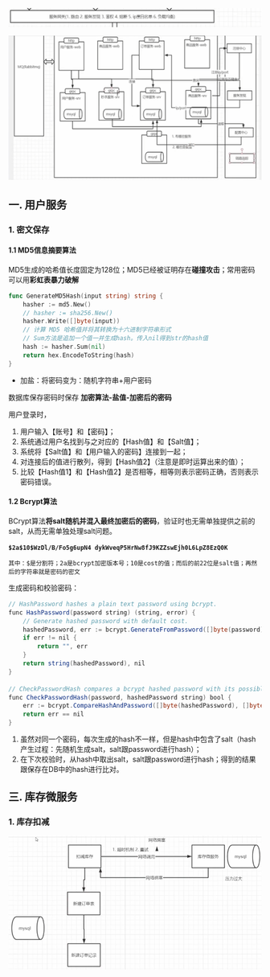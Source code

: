 ![image-20240722165634907](./assets/image-20240722165634907.png)

![image-20240722165602271](./assets/image-20240722165602271.png)





## 一. 用户服务

### 1. 密文保存

#### 1.1 MD5信息摘要算法

MD5生成的哈希值长度固定为128位；MD5已经被证明存在**碰撞攻击**；常用密码可以用**彩虹表暴力破解**

```go
func GenerateMD5Hash(input string) string {
    hasher := md5.New()
    // hasher := sha256.New() 
    hasher.Write([]byte(input))
    // 计算 MD5 哈希值并将其转换为十六进制字符串形式
    // Sum方法是追加一个值一并生成hash。传入nil得到str的hash值
    hash := hasher.Sum(nil)
    return hex.EncodeToString(hash)
}
```

- 加盐：将密码变为：随机字符串+用户密码

数据库保存密码时保存 **加密算法-盐值-加密后的密码**

用户登录时，

1. 用户输入【账号】和【密码】；
2. 系统通过用户名找到与之对应的【Hash值】和【Salt值】；
3. 系统将【Salt值】和【用户输入的密码】连接到一起；
4. 对连接后的值进行散列，得到【Hash值2】（注意是即时运算出来的值）；
5. 比较【Hash值1】和【Hash值2】是否相等，相等则表示密码正确，否则表示密码错误。



#### 1.2 Bcrypt算法

BCrypt算法**将salt随机并混入最终加密后的密码**，验证时也无需单独提供之前的salt，从而无需单独处理salt问题。

**`$2a$10$WzDl/B/Fo5g6upN4 dykWveqP5HrNw8fJ9KZZswEjh0L6LpZ8EzQ0K`**

`其中：$是分割符；2a是bcrypt加密版本号；10是cost的值；而后的前22位是salt值；再然后的字符串就是密码的密文`

生成密码和校验密码：

```java
// HashPassword hashes a plain text password using bcrypt.
func HashPassword(password string) (string, error) {
	// Generate hashed password with default cost.
	hashedPassword, err := bcrypt.GenerateFromPassword([]byte(password), bcrypt.DefaultCost)
	if err != nil {
		return "", err
	}
	return string(hashedPassword), nil
}

// CheckPasswordHash compares a bcrypt hashed password with its possible plaintext equivalent.
func CheckPasswordHash(password, hashedPassword string) bool {
	err := bcrypt.CompareHashAndPassword([]byte(hashedPassword), []byte(password))
	return err == nil
}
```

1. 虽然对同一个密码，每次生成的hash不一样，但是hash中包含了salt（hash产生过程：先随机生成salt，salt跟password进行hash）；
2. 在下次校验时，从hash中取出salt，salt跟password进行hash；得到的结果跟保存在DB中的hash进行比对。





































## 三. 库存微服务

### 1. 库存扣减

<img src="./assets/image-20240611012102295.png" alt="image-20240611012102295" style="zoom:67%;" />

